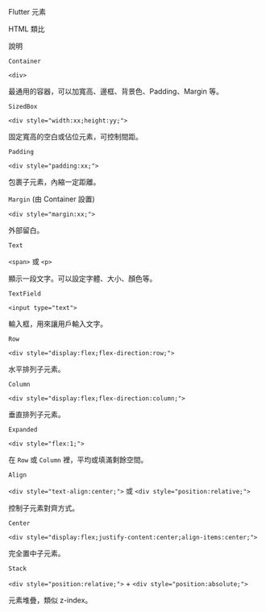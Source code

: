 
Flutter 元素

HTML 類比

說明

`Container`

`<div>`

最通用的容器，可以加寬高、邊框、背景色、Padding、Margin 等。

`SizedBox`

`<div style="width:xx;height:yy;">`

固定寬高的空白或佔位元素，可控制間距。

`Padding`

`<div style="padding:xx;">`

包裹子元素，內縮一定距離。

`Margin` (由 Container 設置)

`<div style="margin:xx;">`

外部留白。

`Text`

`<span>` 或 `<p>`

顯示一段文字。可以設定字體、大小、顏色等。

`TextField`

`<input type="text">`

輸入框，用來讓用戶輸入文字。

`Row`

`<div style="display:flex;flex-direction:row;">`

水平排列子元素。

`Column`

`<div style="display:flex;flex-direction:column;">`

垂直排列子元素。

`Expanded`

`<div style="flex:1;">`

在 `Row` 或 `Column` 裡，平均或填滿剩餘空間。

`Align`

`<div style="text-align:center;">` 或 `<div style="position:relative;">`

控制子元素對齊方式。

`Center`

`<div style="display:flex;justify-content:center;align-items:center;">`

完全置中子元素。

`Stack`

`<div style="position:relative;">` + `<div style="position:absolute;">`

元素堆疊，類似 z-index。
